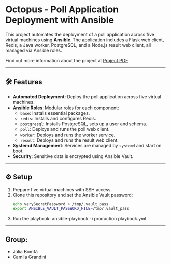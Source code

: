 # Octopus - Poll Application Deployment with Ansible
This project automates the deployment of a poll application across five virtual machines using **Ansible**. The application includes a Flask web client, Redis, a Java worker, PostgreSQL, and a Node.js result web client, all managed via Ansible roles.

Find out more information about the project at [Project PDF](./B-DOP-400_octopus.pdf)

---

## 🛠 Features
- **Automated Deployment**: Deploy the poll application across five virtual machines.
- **Ansible Roles**: Modular roles for each component:
  - `base`: Installs essential packages.
  - `redis`: Installs and configures Redis.
  - `postgresql`: Installs PostgreSQL, sets up a user and schema.
  - `poll`: Deploys and runs the poll web client.
  - `worker`: Deploys and runs the worker service.
  - `result`: Deploys and runs the result web client.
- **Systemd Management**: Services are managed by `systemd` and start on boot.
- **Security**: Sensitive data is encrypted using Ansible Vault.

---

## ⚙️ Setup

1. Prepare five virtual machines with SSH access.
2. Clone this repository and set the Ansible Vault password:
   ```bash
   echo verySecretPassword > /tmp/.vault_pass
   export ANSIBLE_VAULT_PASSWORD_FILE=/tmp/.vault_pass
3. Run the playbook:
  ansible-playbook -i production playbook.yml

---

## Group:
 - Júlia Bomfá
 - Camila Grandini
